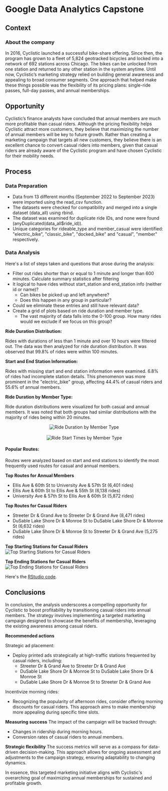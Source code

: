 # Google Data Analytics Capstone


## Context
### About the company
In 2016, Cyclistic launched a successful bike-share offering. Since then, the program has grown to a fleet of 5,824 geotracked bicycles and locked into a network of 692 stations across Chicago. The bikes can be unlocked from one station and returned to
any other station in the system anytime. 
Until now, Cyclistic’s marketing strategy relied on building general awareness and appealing to broad consumer segments. One approach that helped make these things possible was the flexibility of its pricing plans: single-ride passes, full-day passes, and
annual memberships.

## Opportunity
Cyclistic’s finance analysts have concluded that annual members are much more profitable than casual riders. Although the pricing flexibility helps Cyclistic attract more customers, they believe that maximizing the number of annual members will be key to
future growth. Rather than creating a marketing campaign that targets all new customers, they believe there is an excellent chance to convert casual riders into members, given that casual riders are already aware of the Cyclistic program and have
chosen Cyclistic for their mobility needs.

## Process
### Data Preparation
  - Data from 13 different months (September 2022 to September 2023) were imported using the read_csv function.
  - The datasets were checked for compatibility and merged into a single dataset (data_all) using rbind.
  - The dataset was examined for duplicate ride IDs, and none were found (anyDuplicated(data_all$ride_id)).
  - Unique categories for rideable_type and member_casual were identified: "electric_bike", "classic_bike", "docked_bike" and "casual", "member" respectively.

### Data Analysis
Here's a list of steps taken and questions that arose during the analysis:
  - Filter out rides shorter than or equal to 1 minute and longer than 600 minutes. Calculate summary statistics after filtering
  - It logical to have rides without start_station and end_station info (neither id or name)? 
    - Can bikes be picked up and left anywhere?
    - Does this happen in any group in particular?
  - Could we eliminate these entries and still have relevant data?
  - Create a grid of plots based on ride duration and member type.
    - The vast majority of data falls into the 0-100 group. How many rides would we exclude if we focus on this group?


**Ride Duration Distribution:**

  Rides with durations of less than 1 minute and over 10 hours were filtered out. The data was then analyzed for ride duration distribution.
  It was observed that 99.8% of rides were within 100 minutes.

  
**Start and End Station Information:**

  Rides with missing start and end station information were examined. 6.8% of rides had incomplete station details.
  This phenomenon was more prominent in the "electric_bike" group, affecting 44.4% of casual riders and 55.6% of annual members.


**Ride Duration by Member Type:**

  Ride duration distributions were visualized for both casual and annual members.
  It was noted that both groups had similar distributions with the majority of rides being within 20 minutes.
  
  <!--    
    ![Ride Duration by Member Type](plot_ride_duration_distribution_by_member_type.png)
    ![Ride Start Times by Member Type](plot_ride_start_times_by_member_type.png) 
  
  -->
<p align="center">
  <img align="center" src="plot_ride_duration_distribution_by_member_type.png" alt="Ride Duration by Member Type">
</br></br>
  
  <img align="center" src="plot_ride_start_times_by_member_type.png" alt="Ride Start Times by Member Type">
</p>
  <!--   
  <img align="right" src="plot_ride_start_times_by_member_type.png" alt="Ride Start Times by Member Type">  
  -->
  


  
#### Popular Routes:
  Routes were analyzed based on start and end stations to identify the most frequently used routes for casual and annual members.
  
  **Top Routes for Annual Members**
  
  - Ellis Ave & 60th St to University Ave & 57th St (6,401 rides)
  - Ellis Ave & 60th St to Ellis Ave & 55th St (6,138 rides)
  - University Ave & 57th St to Ellis Ave & 60th St (5,872 rides)

  
  **Top Routes for Casual Riders**
  
  - Streeter Dr & Grand Ave to Streeter Dr & Grand Ave (8,471 rides)
  - DuSable Lake Shore Dr & Monroe St to DuSable Lake Shore Dr & Monroe St (6,632 rides)
  - DuSable Lake Shore Dr & Monroe St to Streeter Dr & Grand Ave (5,275 rides)


**Top Starting Stations for Casual Riders**
![Top Starting Stations for Casual Riders](viz_geographical_05_casual_start.png)

**Top Ending Stations for Casual Riders**
![Top Ending Stations for Casual Riders](viz_geographical_05_casual_end.png)


Here's the [RStudio code](RStudio_code.r).





## Conclusions

In conclusion, the analysis underscores a compelling opportunity for Cyclistic to boost profitability by transitioning casual riders into annual members. The strategy involves implementing a targeted marketing campaign designed to showcase the benefits of membership, leveraging the existing awareness among casual riders.

**Recommended actions**

Strategic ad placement:
- Deploy printed ads strategically at high-traffic stations frequented by casual riders, including:
  - Streeter Dr & Grand Ave to Streeter Dr & Grand Ave
  - DuSable Lake Shore Dr & Monroe St to DuSable Lake Shore Dr & Monroe St
  - DuSable Lake Shore Dr & Monroe St to Streeter Dr & Grand Ave

Incentivize morning rides:
- Recognizing the popularity of afternoon rides, consider offering morning discounts for casual riders. This approach aims to make membership more appealing during specific time slots.


**Measuring success**
The impact of the campaign will be tracked through:

- Changes in ridership during morning hours.
- Conversion rates of casual riders to annual members.

**Strategic flexibility**
The success metrics will serve as a compass for data-driven decision-making. This approach allows for ongoing assessment and adjustments to the campaign strategy, ensuring adaptability to changing dynamics.

In essence, this targeted marketing initiative aligns with Cyclistic's overarching goal of maximizing annual memberships for sustained and profitable growth.
